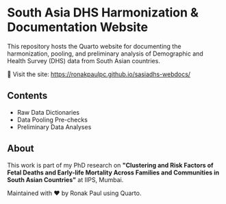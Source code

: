 # South Asia DHS Harmonization & Documentation Website

This repository hosts the Quarto website for documenting the harmonization, pooling, and preliminary analysis of Demographic and Health Survey (DHS) data from South Asian countries.

🔗 Visit the site: https://ronakpaulpc.github.io/sasiadhs-webdocs/

## Contents

- Raw Data Dictionaries
- Data Pooling Pre-checks
- Preliminary Data Analyses

## About

This work is part of my PhD research on **"Clustering and Risk Factors of Fetal Deaths and Early-life Mortality Across Families and Communities in South Asian Countries"** at IIPS, Mumbai.

Maintained with ❤️ by Ronak Paul using Quarto.
